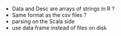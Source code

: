 - Data and Desc are arrays of strings in R ?
- Same format as the csv files ?
- parsing on the Scala side
- use data frame instead of files on disk
